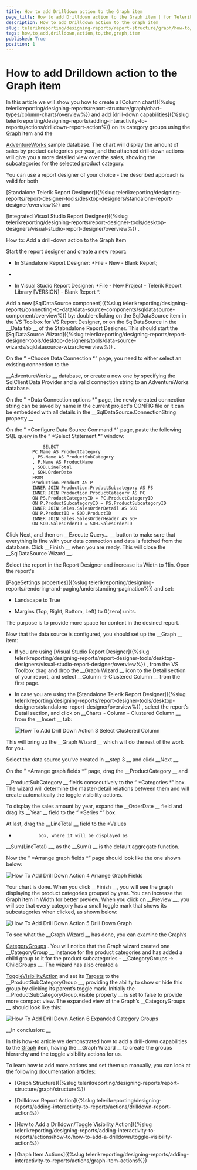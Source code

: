 ```yaml
---
title: How to add Drilldown action to the Graph item
page_title: How to add Drilldown action to the Graph item | for Telerik Reporting Documentation
description: How to add Drilldown action to the Graph item
slug: telerikreporting/designing-reports/report-structure/graph/how-to/how-to-add-drilldown-action-to-the-graph-item
tags: how,to,add,drilldown,action,to,the,graph,item
published: True
position: 1
---
```


# How to add Drilldown action to the Graph item



In this article we will show you how to create a 
[Column chart]({%slug telerikreporting/designing-reports/report-structure/graph/chart-types/column-charts/overview%})
        and add 
[drill-down capabilities]({%slug telerikreporting/designing-reports/adding-interactivity-to-reports/actions/drilldown-report-action%})
        on its category groups using the 
[Graph](/reporting/api/Telerik.Reporting.Graph)
 item and the
        
[AdventureWorks
](http://msftdbprodsamples.codeplex.com/releases/view/55330
)        sample database.
        The chart will display the amount of sales by product categories per year, and the attached drill-down actions will give you
        a more detailed view over the sales, showing the subcategories for the selected product category.
      


You can use a report designer of your choice - the described approach is valid for both
        
[Standalone Telerik Report Designer]({%slug telerikreporting/designing-reports/report-designer-tools/desktop-designers/standalone-report-designer/overview%})
        and
        
[Integrated Visual Studio Report Designer]({%slug telerikreporting/designing-reports/report-designer-tools/desktop-designers/visual-studio-report-designer/overview%})
.
      
How to: Add a drill-down action to the Graph Item


Start the report designer and create a new report:
            


* In Standalone Report Designer: 
*File - New - Blank Report;
*

* In Visual Studio Report Designer: 
*File - New Project - Telerik Report Library [VERSION] - Blank Report
*.
                


Add a new 
[SqlDataSource component]({%slug telerikreporting/designing-reports/connecting-to-data/data-source-components/sqldatasource-component/overview%})
 by:
              double-clicking on the SqlDataSource item in the VS Toolbox for VS Report Designer,
              or on the SqlDataSource in the 
__Data tab
__ of the Stabndalone Report Designer.
              This should start the 
[SqlDataSource Wizard]({%slug telerikreporting/designing-reports/report-designer-tools/desktop-designers/tools/data-source-wizards/sqldatasource-wizard/overview%})
.
            


On the “
*Choose Data Connection
*” page, you need to either select an existing connection to the
              
__AdventureWorks
__ database, or create a new one by specifying the SqlClient Data Provider and a valid
              connection string to an AdventureWorks database.
            


On the "
*Data Connection options
*" page, the newly created connection string can be saved by name in the current project's CONFIG file
              or it can be embedded with all details in the 
__SqlDataSource.ConnectionString property
__

On the "
*Configure Data Source Command
*" page, paste the following SQL query in the “
*Select Statement
*” window:
            


	              SELECT
              PC.Name AS ProductCategory
              , PS.Name AS ProductSubCategory
              , P.Name AS ProductName
              , SOD.LineTotal
              , SOH.OrderDate
              FROM
              Production.Product AS P
              INNER JOIN Production.ProductSubcategory AS PS
              INNER JOIN Production.ProductCategory AS PC
              ON PS.ProductCategoryID = PC.ProductCategoryID
              ON P.ProductSubcategoryID = PS.ProductSubcategoryID
              INNER JOIN Sales.SalesOrderDetail AS SOD
              ON P.ProductID = SOD.ProductID
              INNER JOIN Sales.SalesOrderHeader AS SOH
              ON SOD.SalesOrderID = SOH.SalesOrderID
            




Click Next, and then on 
__Execute Query...
__ button to make sure that everything is fine with your data connection and data is fetched from
              the database. Click 
__Finish
__ when you are ready. This will close the 
__SqlDataSource Wizard
__.
            


Select the report in the Report Designer and increase its Width to 11in. Open the report's
              
[PageSettings properties]({%slug telerikreporting/designing-reports/rendering-and-paging/understanding-pagination%})
 and set:
            


* Landscape to True


* Margins (Top, Right, Bottom, Left) to 0(zero) units.


The purpose is to provide more space for content in the desined report.


Now that the data source is configured, you should set up the 
__Graph
__ item:
            


* If you are using 
[Visual Studio Report Designer]({%slug telerikreporting/designing-reports/report-designer-tools/desktop-designers/visual-studio-report-designer/overview%})
, from the VS Toolbox drag and drop
                  the 
__Graph Wizard
__ icon to the Detail section of your report,
                  and select 
__Column -> Clustered Column
__ from the first page.
                


* In case you are using the 
[Standalone Telerik Report Designer]({%slug telerikreporting/designing-reports/report-designer-tools/desktop-designers/standalone-report-designer/overview%})
,
                  select the report’s Detail section, and click on 
__Charts - Column - Clustered Column
__ from the 
__Insert
__ tab:
                
  
  ![How To Add Drill Down Action 3 Select Clustered Column](images/Graph/HowToAddDrillDownAction/HowToAddDrillDownAction_3_SelectClusteredColumn.png)

This will bring up the 
__Graph Wizard
__ which will do the rest of the work for you.
            


Select the data source you’ve created in 
__step 3
__ and click 
__Next
__.
            


On the “
*Arrange graph fields
*” page, drag the 
__ProductCategory
__ and
              
__ProductSubCategory
__ fields consecutively to the “
*Categories
*” box.
              The wizard will determine the master-detail relations between them and will create automatically the toggle visibility actions.
            


To display the sales amount by year, expand the 
__OrderDate
__ field and drag its 
__Year
__ field
              to the “
*Series
*” box.
            


At last, drag the 
__LineTotal
__ field to the 
*Values
*              box, where it will be displayed as 
__Sum(LineTotal)
__, as the 
__Sum()
__ is the default aggregate function.
            


Now the “
*Arrange graph fields
*” page should look like the one shown below:
            
  
  ![How To Add Drill Down Action 4 Arrange Graph Fields](images/Graph/HowToAddDrillDownAction/HowToAddDrillDownAction_4_ArrangeGraphFields.png)

Your chart is done. When you click 
__Finish
__, you will see the graph displaying the product categories grouped by year.
              You can increase the Graph item in Width for better preview. When you click on 
__Preview
__, you will see that every category
              has a small toggle mark that shows its subcategories when clicked, as shown below:
            
  
  ![How To Add Drill Down Action 5 Drill Down Graph](images/Graph/HowToAddDrillDownAction/HowToAddDrillDownAction_5_DrillDownGraph.png)

To see what the 
__Graph Wizard
__ has done, you can examine the Graph’s
              
[CategoryGroups](/reporting/api/Telerik.Reporting.Graph#Telerik_Reporting_Graph_CategoryGroups)
.
              You will notice that the Graph wizard created one 
__CategoryGroup
__ instance for the product categories and has added
              a child group to it for the product subcategories - 
__CategoryGroups -> ChildGroups
__. The wizard has also created a
              
[ToggleVisibilityAction](/reporting/api/Telerik.Reporting.ToggleVisibilityAction)
              and set its 
[Targets](/reporting/api/Telerik.Reporting.ToggleVisibilityAction#Telerik_Reporting_ToggleVisibilityAction_Targets)
              to the 
__ProductSubCategoryGroup
__, providing the ability to show or hide this group by clicking its parent’s toggle mark.
              Initially the 
__ProductSubCategoryGroup.Visible property
__ is set to false to provide more compact view.
              The expanded view of the Graph’s 
__CategoryGroups
__ should look like this:
            
  
  ![How To Add Drill Down Action 6 Expanded Category Groups](images/Graph/HowToAddDrillDownAction/HowToAddDrillDownAction_6_ExpandedCategoryGroups.png)

__In conclusion:
__

In this how-to article we demonstrated how to add a drill-down capabilities to the 
[Graph](/reporting/api/Telerik.Reporting.Graph)
 item,
            having the 
__Graph Wizard
__ to create the groups hierarchy and the toggle visibility actions for us.
          


To learn how to add more actions and set them up manually, you can look at the following documentation articles:
          


* [Graph Structure]({%slug telerikreporting/designing-reports/report-structure/graph/structure%})


* [Drilldown Report Action]({%slug telerikreporting/designing-reports/adding-interactivity-to-reports/actions/drilldown-report-action%})


* [How to Add a Drilldown/Toggle Visibility Action]({%slug telerikreporting/designing-reports/adding-interactivity-to-reports/actions/how-to/how-to-add-a-drilldown/toggle-visibility-action%})


* [Graph Item Actions]({%slug telerikreporting/designing-reports/adding-interactivity-to-reports/actions/graph-item-actions%})

